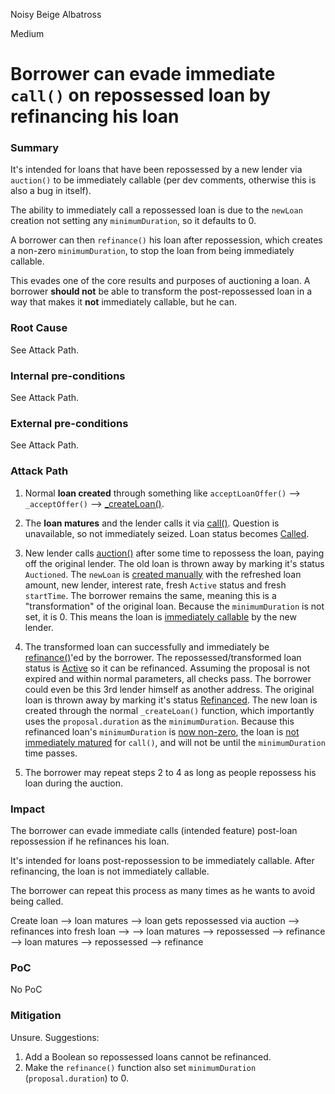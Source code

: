 Noisy Beige Albatross

Medium

# Borrower can evade immediate `call()` on repossessed loan by refinancing his loan

### Summary

It's intended for loans that have been repossessed by a new lender via `auction()` to be immediately callable (per dev comments, otherwise this is also a bug in itself). 

The ability to immediately call a repossessed loan is due to the `newLoan` creation not setting any `minimumDuration`, so it defaults to 0. 

A borrower can then `refinance()` his loan after repossession, which creates a non-zero `minimumDuration`, to stop the loan from being immediately callable.

This evades one of the core results and purposes of auctioning a loan. A borrower **should not** be able to transform the post-repossessed loan in a way that makes it **not** immediately callable, but he can.

### Root Cause

See Attack Path.

### Internal pre-conditions

See Attack Path.

### External pre-conditions

See Attack Path.

### Attack Path

1. Normal **loan created** through something like `acceptLoanOffer()` --> `_acceptOffer()` --> [_createLoan()](https://github.com/sherlock-audit/2024-09-predict-fun/blob/main/predict-dot-loan/contracts/PredictDotLoan.sol#L1011-#L1034).

2. The **loan matures** and the lender calls it via [call()](https://github.com/sherlock-audit/2024-09-predict-fun/blob/main/predict-dot-loan/contracts/PredictDotLoan.sol#L534-#L552). Question is unavailable, so not immediately seized. Loan status becomes [Called](https://github.com/sherlock-audit/2024-09-predict-fun/blob/main/predict-dot-loan/contracts/PredictDotLoan.sol#L547).

3. New lender calls [auction()](https://github.com/sherlock-audit/2024-09-predict-fun/blob/main/predict-dot-loan/contracts/PredictDotLoan.sol#L561-#L605) after some time to repossess the loan, paying off the original lender. The old loan is thrown away by marking it's status `Auctioned`. The `newLoan` is [created manually](https://github.com/sherlock-audit/2024-09-predict-fun/blob/main/predict-dot-loan/contracts/PredictDotLoan.sol#L587-#L596) with the refreshed loan amount, new lender, interest rate, fresh `Active` status and fresh `startTime`. The borrower remains the same, meaning this is a "transformation" of the original loan. Because the `minimumDuration` is not set, it is 0. This means the loan is [immediately callable](https://github.com/sherlock-audit/2024-09-predict-fun/blob/main/predict-dot-loan/contracts/PredictDotLoan.sol#L540-#L542) by the new lender.


4. The transformed loan can successfully and immediately be [refinance()](https://github.com/sherlock-audit/2024-09-predict-fun/blob/main/predict-dot-loan/contracts/PredictDotLoan.sol#L479-#L482)'ed by the borrower. The repossessed/transformed loan status is [Active](https://github.com/sherlock-audit/2024-09-predict-fun/blob/main/predict-dot-loan/contracts/PredictDotLoan.sol#L595) so it can be refinanced. Assuming the proposal is not expired and within normal parameters, all checks pass. The borrower could even be this 3rd lender himself as another address. The original loan is thrown away by marking it's status [Refinanced](https://github.com/sherlock-audit/2024-09-predict-fun/blob/main/predict-dot-loan/contracts/PredictDotLoan.sol#L1113). The new loan is created through the normal `_createLoan()` function, which importantly uses the `proposal.duration` as the `minimumDuration`. Because this refinanced loan's `minimumDuration` is [now non-zero](https://github.com/sherlock-audit/2024-09-predict-fun/blob/main/predict-dot-loan/contracts/PredictDotLoan.sol#L1123), the loan is [not immediately matured](https://github.com/sherlock-audit/2024-09-predict-fun/blob/main/predict-dot-loan/contracts/PredictDotLoan.sol#L540-#L542) for `call()`, and will not be until the `minimumDuration` time passes.

6. The borrower may repeat steps 2 to 4 as long as people repossess his loan during the auction. 


### Impact

The borrower can evade immediate calls (intended feature) post-loan repossession if he refinances his loan.

It's intended for loans post-repossession to be immediately callable. After refinancing, the loan is not immediately callable.

The borrower can repeat this process as many times as he wants to avoid being called.

Create loan --> loan matures --> loan gets repossessed via auction --> refinances into fresh loan -->
--> loan matures --> repossessed --> refinance 
--> loan matures --> repossessed --> refinance

### PoC

No PoC

### Mitigation

Unsure. Suggestions:

1. Add a Boolean so repossessed loans cannot be refinanced.
2. Make the `refinance()` function also set `minimumDuration` (`proposal.duration`) to 0.